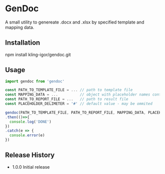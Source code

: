GenDoc
======

A small utility to genereate .docx and .xlsx by specified template and mapping data.

## Installation

  npm install kling-igor/gendoc.git

## Usage

```js
import gendoc from 'gendoc'

const PATH_TO_TEMPLATE_FILE = ... // path to template file
const MAPPING_DATA = ...          // object with placeholder names containing data
const PATH_TO_REPORT_FILE = ...   // path to result file
const PLACEHOLDER_DELIMETER = '#' // default value - may be ommited

gendoc(PATH_TO_TEMPLATE_FILE, PATH_TO_REPORT_FILE, MAPPING_DATA, PLACEHOLDER_DELIMETER)
.then(()=>{
  console.log('DONE')
})
.catch(e => {
  console.error(e)
})

```

## Release History

* 1.0.0 Initial release